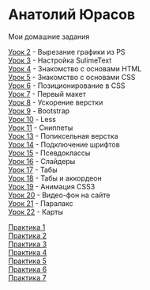 
# Анатолий Юрасов
Мои домашние задания

[Урок 2](https:// "Моя готовая домашка") - Вырезание графики из PS  
[Урок 3](https:// "Моя готовая домашка") - Настройка SulimeText  
[Урок 4](https:// "Моя готовая домашка") - Знакомство с основами HTML  
[Урок 5](https:// "Моя готовая домашка") - Знакомство с основами СSS  
[Урок 6](https:// "Моя готовая домашка") - Позиционирование в CSS  
[Урок 7](https://AnatolyYurasov.github.io/First_Site/src/ "Моя готовая домашка") - Первый макет  
[Урок 8](https://AnatolyYurasov.github.io/src/ "Моя готовая домашка") - Ускорение верстки  
[Урок 9](https://AnatolyYurasov.github.io/src/ "Моя готовая домашка") - Bootstrap  
[Урок 10](https://AnatolyYurasov.github.io/src/ "Моя готовая домашка") - Less  
[Урок 11](https://gist.github.com/AnatolyYurasov/79974f3f9e837f672ab99ed3ee0d655f "Моя готовая домашка") - Сниппеты   
[Урок 13](https://AnatolyYurasov.github.io/Lesson_13/src/ "Моя готовая домашка") - Попиксельная верстка  
[Урок 14](https://AnatolyYurasov.github.io/Lesson_14/ "Моя готовая домашка") - Подключение шрифтов  
[Урок 15](https://AnatolyYurasov.github.io/Lesson_15/ "Моя готовая домашка") - Псевдоклассы  
[Урок 16](https://AnatolyYurasov.github.io/Lesson_16/ "Моя готовая домашка") - Слайдеры  
[Урок 17](https://AnatolyYurasov.github.io/Lesson_17/ "Моя готовая домашка") - Табы  
[Урок 18](https://AnatolyYurasov.github.io/Lesson_18/ "Моя готовая домашка") - Табы и аккордеон  
[Урок 19](https://AnatolyYurasov.github.io/Lesson_19/ "Моя готовая домашка") - Анимация CSS3  
[Урок 20](https://AnatolyYurasov.github.io/Lesson_20/ "Моя готовая домашка") - Видео-фон на сайте     
[Урок 21](https://AnatolyYurasov.github.io/Lesson_21/ "Моя готовая домашка") - Паралакс   
[Урок 22](https://AnatolyYurasov.github.io/Lesson_22/ "Моя готовая домашка") - Карты  
  
[Практика 1](https://AnatolyYurasov.github.io/Pract_1/src "Моя готовая домашка")  
[Практика 2](https://AnatolyYurasov.github.io/Pract_2/src "Моя готовая домашка")  
[Практика 3](https://AnatolyYurasov.github.io/Pract_3/src "Моя готовая домашка")  
[Практика 4](https://AnatolyYurasov.github.io/Pract_4/src "Моя готовая домашка")  
[Практика 5](https://AnatolyYurasov.github.io/Pract_5/src "Моя готовая домашка")  
[Практика 6](https://AnatolyYurasov.github.io/Pract_6/src "Моя готовая домашка")  
[Практика 7](https://AnatolyYurasov.github.io/Pract_7/src "Моя готовая домашка")  
